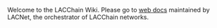 Welcome to the LACChain Wiki. Please go to [web docs](https://lacnet.lacchain.net/documentation/) maintained by LACNet, the orchestrator of LACChain networks.
